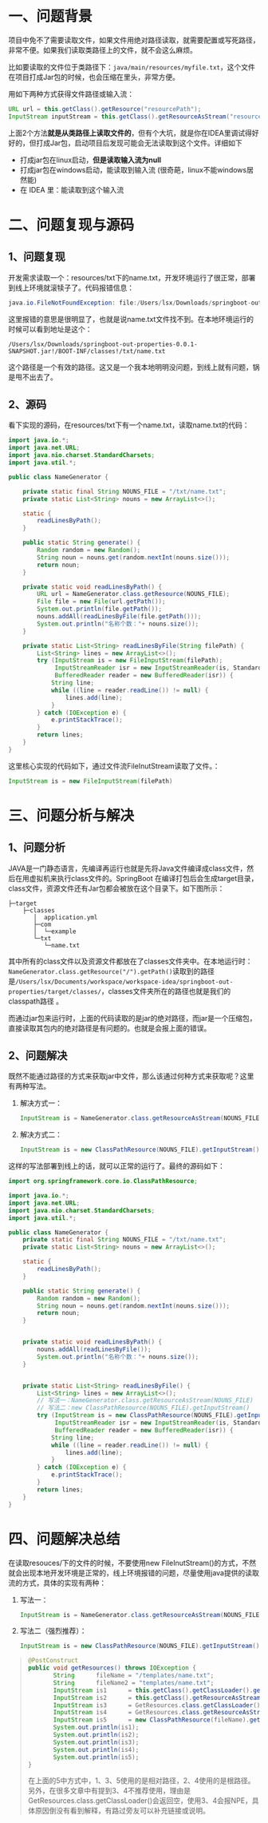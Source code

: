 # 一、问题背景

项目中免不了需要读取文件，如果文件用绝对路径读取，就需要配置或写死路径，非常不便。如果我们读取类路径上的文件，就不会这么麻烦。

比如要读取的文件位于类路径下：`java/main/resources/myfile.txt`，这个文件在项目打成Jar包的时候，也会压缩在里头，非常方便。

用如下两种方式获得文件路径或输入流：

```java
URL url = this.getClass().getResource("resourcePath");
InputStream inputStream = this.getClass().getResourceAsStream("resourcePath");
```

上面2个方法**就是从类路径上读取文件的**，但有个大坑，就是你在IDEA里调试得好好的，但打成Jar包，启动项目后发现可能会无法读取到这个文件。详细如下

- 打成jar包在linux启动，**但是读取输入流为null**
- 打成jar包在windows启动，能读取到输入流 (很奇葩，linux不能windows居然能)
- 在 IDEA 里：能读取到这个输入流



# 二、问题复现与源码

## 1、问题复现

开发需求读取一个：resources/txt下的name.txt，开发环境运行了很正常，部署到线上环境就滚犊子了。代码报错信息：

```java
java.io.FileNotFoundException: file:/Users/lsx/Downloads/springboot-out-properties-0.0.1-SNAPSHOT.jar!/BOOT-INF/classes!/txt/name.txt (No such file or directory)
```

这里报错的意思是很明显了，也就是说name.txt文件找不到。在本地环境运行的时候可以看到地址是这个：

```
/Users/lsx/Downloads/springboot-out-properties-0.0.1-SNAPSHOT.jar!/BOOT-INF/classes!/txt/name.txt
```

这个路径是一个有效的路径。这又是一个我本地明明没问题，到线上就有问题，锅是甩不出去了。



## 2、源码

看下实现的源码，在resources/txt下有一个name.txt，读取name.txt的代码：

```java
import java.io.*;
import java.net.URL;
import java.nio.charset.StandardCharsets;
import java.util.*;

public class NameGenerator {

    private static final String NOUNS_FILE = "/txt/name.txt";
    private static List<String> nouns = new ArrayList<>();

    static {
        readLinesByPath();
    }

    public static String generate() {
        Random random = new Random();
        String noun = nouns.get(random.nextInt(nouns.size()));
        return noun;
    }

    private static void readLinesByPath() {
        URL url = NameGenerator.class.getResource(NOUNS_FILE);
        File file = new File(url.getPath());
        System.out.println(file.getPath());
        nouns.addAll(readLinesByFile(file.getPath()));
        System.out.println("名称个数："+ nouns.size());
    }

    private static List<String> readLinesByFile(String filePath) {
        List<String> lines = new ArrayList<>();
        try (InputStream is = new FileInputStream(filePath);
             InputStreamReader isr = new InputStreamReader(is, StandardCharsets.UTF_8);
             BufferedReader reader = new BufferedReader(isr)) {
            String line;
            while ((line = reader.readLine()) != null) {
                lines.add(line);
            }
        } catch (IOException e) {
            e.printStackTrace();
        }
        return lines;
    }
}
```

这里核心实现的代码如下，通过文件流FileInutStream读取了文件。：

```java
InputStream is = new FileInputStream(filePath)
```



# 三、问题分析与解决

## 1、问题分析

JAVA是一门静态语言，先编译再运行也就是先将Java文件编译成class文件，然后在用虚拟机来执行class文件的。SpringBoot 在编译打包后会生成target目录，class文件，资源文件还有Jar包都会被放在这个目录下。如下图所示：

```
├─target
    ├─classes
       │  application.yml
       ├─com
       │  └─example
       └─txt
          └─name.txt
```

其中所有的class文件以及资源文件都放在了classes文件夹中。在本地运行时：`NameGenerator.class.getResource("/").getPath()`读取到的路径是`/Users/lsx/Documents/workspace/workspace-idea/springboot-out-properties/target/classes/`，classes文件夹所在的路径也就是我们的classpath路径 。

而通过jar包来运行时，上面的代码读取的是jar的绝对路径，而jar是一个压缩包，直接读取其包内的绝对路径是有问题的。也就是会报上面的错误。



## 2、问题解决

既然不能通过路径的方式来获取jar中文件，那么该通过何种方式来获取呢？这里有两种写法。

1. 解决方式一：

   ```java
   InputStream is = NameGenerator.class.getResourceAsStream(NOUNS_FILE);
   ```

2. 解决方式二：

   ```java
   InputStream is = new ClassPathResource(NOUNS_FILE).getInputStream();
   ```

这样的写法部署到线上的话，就可以正常的运行了。最终的源码如下：

```java
import org.springframework.core.io.ClassPathResource;

import java.io.*;
import java.net.URL;
import java.nio.charset.StandardCharsets;
import java.util.*;

public class NameGenerator {
    private static final String NOUNS_FILE = "/txt/name.txt";
    private static List<String> nouns = new ArrayList<>();

    static {
        readLinesByPath();
    }

    public static String generate() {
        Random random = new Random();
        String noun = nouns.get(random.nextInt(nouns.size()));
        return noun;
    }


    private static void readLinesByPath() {
        nouns.addAll(readLinesByFile());
        System.out.println("名称个数："+ nouns.size());
    }


    private static List<String> readLinesByFile() {
        List<String> lines = new ArrayList<>();
        // 写法一：NameGenerator.class.getResourceAsStream(NOUNS_FILE)
        // 写法二：new ClassPathResource(NOUNS_FILE).getInputStream()
        try (InputStream is = new ClassPathResource(NOUNS_FILE).getInputStream();
             InputStreamReader isr = new InputStreamReader(is, StandardCharsets.UTF_8);
             BufferedReader reader = new BufferedReader(isr)) {
            String line;
            while ((line = reader.readLine()) != null) {
                lines.add(line);
            }
        } catch (IOException e) {
            e.printStackTrace();
        }
        return lines;
    }
}
```



# 四、问题解决总结

在读取resouces/下的文件的时候，不要使用new FileInutStream()的方式，不然就会出现本地开发环境是正常的，线上环境报错的问题，尽量使用java提供的读取流的方式，具体的实现有两种：

1. 写法一：

   ```java
   InputStream is = NameGenerator.class.getResourceAsStream(NOUNS_FILE);
   ```

2. 写法二（强烈推荐）：

   ```java
   InputStream is = new ClassPathResource(NOUNS_FILE).getInputStream();
   ```

> ```java
> @PostConstruct
> public void getResources() throws IOException {
>        String      fileName = "/templates/name.txt";
>        String      fileName2 = "templates/name.txt";
>        InputStream is1      = this.getClass().getClassLoader().getResourceAsStream(fileName);
>        InputStream is2      = this.getClass().getResourceAsStream(fileName);
>        InputStream is3      = GetResources.class.getClassLoader().getResourceAsStream(fileName);
>        InputStream is4      = GetResources.class.getResourceAsStream(fileName);
>        InputStream is5      = new ClassPathResource(fileName).getInputStream();
>        System.out.println(is1);
>        System.out.println(is2);
>        System.out.println(is3);
>        System.out.println(is4);
>        System.out.println(is5);
> }
> ```
>
>  在上面的5中方式中，1、3、5使用的是相对路径，2、4使用的是根路径。另外，在很多文章中有提到3、4不推荐使用，理由是GetResources.class.getClassLoader()会返回空，使用3、4会报NPE，具体原因倒没有看到解释，有路过旁友可以补充链接或说明。



